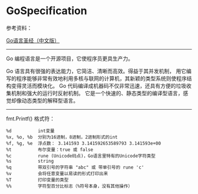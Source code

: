 # GoSpecification

参考资料：

[Go语言圣经（中文版）](http://golang-china.github.io/gopl-zh/index.html)

---

Go 编程语言是一个开源项目，它使程序员更具生产力。

Go 语言具有很强的表达能力，它简洁、清晰而高效。得益于其并发机制， 用它编写的程序能够非常有效地利用多核与联网的计算机，其新颖的类型系统则使程序结构变得灵活而模块化。 Go 代码编译成机器码不仅非常迅速，还具有方便的垃圾收集机制和强大的运行时反射机制。 它是一个快速的、静态类型的编译型语言，感觉却像动态类型的解释型语言。

***
fmt.Printf() 格式符：

```
%d          int变量
%x, %o, %b  分别为16进制，8进制，2进制形式的int
%f, %g, %e  浮点数： 3.141593 3.141592653589793 3.141593e+00
%t          布尔变量：true 或 false
%c          rune (Unicode码点)，Go语言里特有的Unicode字符类型
%s          string
%q          带双引号的字符串 "abc" 或 带单引号的 rune 'c'
%v          会将任意变量以易读的形式打印出来
%T          打印变量的类型
%%          字符型百分比标志（%符号本身，没有其他操作）
```
